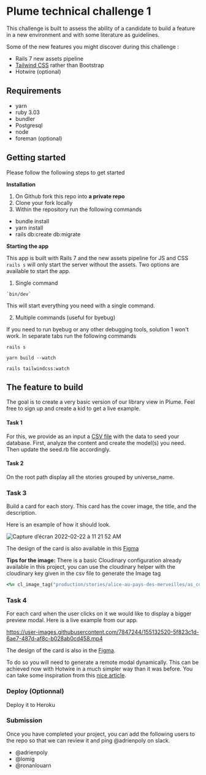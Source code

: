 # Plume technical challenge 1

This challenge is built to assess the ability of a candidate to build a feature in a new environment and with some literature as guidelines.

Some of the new features you might discover during this challenge :
- Rails 7 new assets pipeline
- [Tailwind CSS](https://tailwindcss.com) rather than Bootstrap
- Hotwire (optional)

## Requirements

- yarn
- ruby 3.03
- bundler
- Postgresql
- node
- foreman (optional)

## Getting started 

Please follow the following steps to get started

**Installation**

1. On Github fork this repo into **a private repo**
2. Clone your fork locally
3. Within the repository run the following commands
  - bundle install
  - yarn install
  - rails db:create db:migrate

**Starting the app**

This app is built with Rails 7 and the new assets pipeline for JS and CSS `rails s` will only start the server without the assets. Two options are available to start the app.

1. Single command

```
`bin/dev`
```

This will start everything you need with a single command.

2. Multiple commands (useful for byebug)

If you need to run byebug or any other debugging tools, solution 1 won't work. In separate tabs run the following commands

```
rails s
```

```
yarn build --watch
```

``` 
rails tailwindcss:watch
```

## The feature to build

The goal is to create a very basic version of our library view in Plume. Feel free to sign up and create a kid to get a live example.

#### Task 1

For this, we provide as an input a [CSV file](https://github.com/plume-app/challenge-1/blob/main/db/seed.csv) with the data to seed your database. First, analyze the content and create the model(s) you need. Then update the seed.rb file accordingly.


#### Task 2

On the root path display all the stories grouped by universe_name. 

### Task 3

Build a card for each story. This card has the cover image, the title, and the description.

Here is an example of how it should look.

![Capture d’écran 2022-02-22 à 11 21 52 AM](https://user-images.githubusercontent.com/7847244/155131557-20d88995-5e8c-44d5-a848-6285ebef108c.jpg)


The design of the card is also available in this [Figma](https://www.figma.com/file/vsgnaKqwrg7KK5OZGbgLcl/Untitled?node-id=0%3A1) 

**Tips for the image:** 
There is a basic Cloudinary configuration already available in this project, you can use the cloudinary helper with the cloudinary key given in the csv file to generate the Image tag

```ruby
<%= cl_image_tag("production/stories/alice-au-pays-des-merveilles/as_cover/r6v62fvq8bokh6ivb358hia4bsbf") %>
```

### Task 4

For each card when the user clicks on it we would like to display a bigger preview modal. Here is a live example from our app.

https://user-images.githubusercontent.com/7847244/155132520-5f823c1d-6ae7-487d-af8c-b028ab0cd458.mp4

The design of the card is also in the [Figma](https://www.figma.com/file/vsgnaKqwrg7KK5OZGbgLcl/Untitled?node-id=0%3A1).

To do so you will need to generate a remote modal dynamically. This can be achieved now with Hotwire in a much simpler way than it was before. You can take some inspiration from this [nice article](https://www.bearer.com/blog/how-to-build-modals-with-hotwire-turbo-frames-stimulusjs).


### Deploy (Optionnal)

Deploy it to Heroku


### Submission

Once you have completed your project, you can add the following users to the repo so that we can review it and ping @adrienpoly on slack.

- @adrienpoly
- @lomig
- @ronanlouarn
